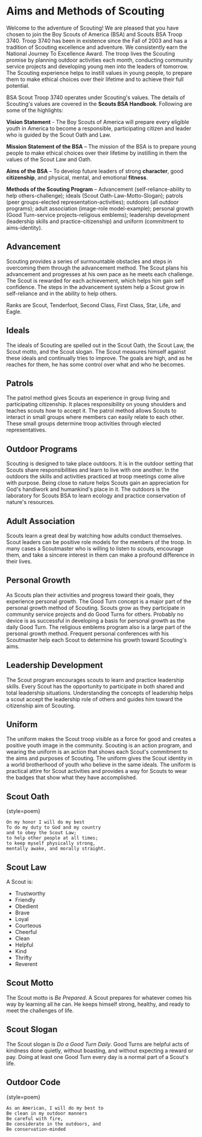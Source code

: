# Aims and Methods of Scouting

Welcome to the adventure of Scouting! We are pleased that you have chosen to join the Boy Scouts of America (BSA) and Scouts BSA Troop 3740. Troop 3740 has been in existence since the Fall of 2003 and has a tradition of Scouting excellence and adventure. We consistently earn the National Journey To Excellence Award. The troop lives the Scouting promise by planning outdoor activities each month, conducting community service projects and developing young men into the leaders of tomorrow. The Scouting experience helps to instill values in young people, to prepare them to make ethical choices over their lifetime and to achieve their full potential.

BSA Scout Troop 3740 operates under Scouting's values. The details of Scouting's values are covered in the **Scouts BSA Handbook**. Following are some of the highlights:

**Vision Statement** - The Boy Scouts of America will prepare every eligible youth in America to become a responsible, participating citizen and leader who is guided by the Scout Oath and Law.

**Mission Statement of the BSA** – The mission of the BSA is to prepare young people to make ethical choices over their lifetime by instilling in them the values of the Scout Law and Oath.

**Aims of the BSA** – To develop future leaders of strong **character**, good **citizenship**, and physical, mental, and emotional **fitness**.

**Methods of the Scouting Program** – Advancement (self-reliance-ability to help others-challenge); ideals (Scout Oath-Law-Motto-Slogan); patrols (peer groups-elected representation-activities); outdoors (all outdoor programs); adult association (image-role model-example); personal growth (Good Turn-service projects-religious emblems); leadership development (leadership skills and practice-citizenship) and  uniform (commitment to aims-identity).

## Advancement

Scouting provides a series of surmountable obstacles and steps in overcoming them through the  advancement method. The Scout plans his advancement and progresses at his own pace as he  meets each challenge. The Scout is rewarded for each achievement, which helps him gain self confidence. The steps in the advancement system help a Scout grow in self-reliance and in the  ability to help others.

Ranks are Scout, Tenderfoot, Second Class, First Class, Star, Life, and Eagle.

## Ideals

The ideals of Scouting are spelled out in the Scout Oath, the Scout Law, the Scout motto, and  the Scout slogan. The Scout measures himself against these ideals and continually tries to improve. The goals are high, and as he reaches for them, he has some control over what and who he becomes.

## Patrols

The patrol method gives Scouts an experience in group living and participating citizenship. It places responsibility on young shoulders and teaches scouts how to accept it. The patrol method allows Scouts to interact in small groups where members can easily relate to each other. These  small groups determine troop activities through elected representatives.

## Outdoor Programs

Scouting is designed to take place outdoors. It is in the outdoor setting that Scouts share  responsibilities and learn to live with one another. In the outdoors the skills and activities practiced at  troop meetings come alive with purpose. Being close to nature helps Scouts gain an appreciation for God's handiwork and humankind's place in it. The outdoors is the laboratory for Scouts BSA to learn ecology and practice conservation of nature's resources.

## Adult Association

Scouts learn a great deal by watching how adults conduct themselves. Scout leaders can be positive role models for the members of the troop. In many cases a Scoutmaster who is willing to listen to scouts, encourage them, and take a sincere interest in them can make a profound difference in their lives.

## Personal Growth

As Scouts plan their activities and progress toward their goals, they experience personal growth.  The Good Turn concept is a major part of the personal growth method of Scouting. Scouts grow as they participate in community service projects and do Good Turns for others. Probably no device is as successful in developing a basis for personal growth as the daily Good Turn. The religious emblems program also is a large part of the personal growth method. Frequent personal conferences  with his Scoutmaster help each Scout to determine his growth toward Scouting's aims.

## Leadership Development

The Scout program encourages scouts to learn and practice leadership skills. Every Scout has the opportunity to participate in both shared and total leadership situations. Understanding the concepts of leadership helps a scout accept the leadership role of others and guides him toward the citizenship aim of Scouting.

## Uniform

The uniform makes the Scout troop visible as a force for good and creates a positive youth  image in the community. Scouting is an action program, and wearing the uniform is an action that shows each Scout's commitment to the aims and purposes of Scouting. The uniform gives the Scout identity in a world brotherhood of youth who believe in the same ideals. The uniform is practical attire for Scout activities and provides a way for Scouts to wear the badges that show what they have accomplished.

## Scout Oath

{style=poem}
~~~~~~
On my honor I will do my best
To do my duty to God and my country
and to obey the Scout Law;
to help other people at all times;
to keep myself physically strong,
mentally awake, and morally straight.
~~~~~~

## Scout Law

A Scout is:

* Trustworthy
* Friendly
* Obedient
* Brave
* Loyal
* Courteous
* Cheerful
* Clean
* Helpful
* Kind
* Thrifty
* Reverent

## Scout Motto

The Scout motto is *Be Prepared*. A Scout prepares for whatever comes his way by learning all he can. He keeps himself strong, healthy, and ready to meet the challenges of life.

## Scout Slogan

The Scout slogan is *Do a Good Turn Daily*. Good Turns are helpful acts of kindness done quietly, without boasting, and without expecting a reward or pay. Doing at least one Good Turn every day is a normal part of a Scout's life.

## Outdoor Code

{style=poem}
~~~~~~
As an American, I will do my best to
Be clean in my outdoor manners
Be careful with fire,
Be considerate in the outdoors, and
Be conservation-minded
~~~~~~
